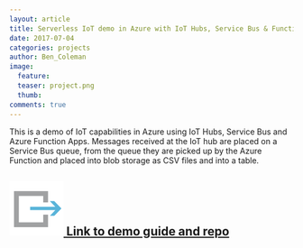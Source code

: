 ```yaml
---
layout: article
title: Serverless IoT demo in Azure with IoT Hubs, Service Bus & Functions
date: 2017-07-04
categories: projects
author: Ben_Coleman
image:
  feature: 
  teaser: project.png
  thumb: 
comments: true
---
```

This is a demo of IoT capabilities in Azure using IoT Hubs, Service Bus and Azure Function Apps.
Messages received at the IoT hub are placed on a Service Bus queue, from the queue they are picked up by the Azure Function and placed into blob storage as CSV files and into a table.

## [![link](/images/link.svg) Link to demo guide and repo](https://github.com/benc-uk/azure-iot-demo) 